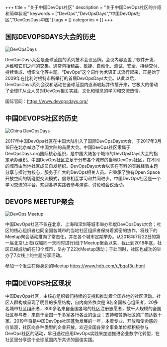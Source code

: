 +++
title = "关于中国DevOps社区"
description = "关于中国DevOps社区的介绍和简单状况"
keywords = ["DevOps","DevOpsDays","中国DevOps社区","DevOpsDays中国"]
tags = []
categories = []
+++

## 国际DEVOPSDAYS大会的历史

![DevOpsDays](/img/devopsdays.png)

DevOpsDays大会是全球范围的系列技术会议品牌。会议内容涵盖了软件开发、运维和它们之间的交集。通常包括精益、敏捷、自动化、测试、安全、持续交付、持续集成、组织文化等主题。“DevOps”这个词作为术语正式流行起来，正是始于2009年在比利时根特市所举行的首届DevOpsDays大会。从此以后，DevOpsDays系列会议和活动在全球范围内逐渐崛起并传播开来，它极大的带动了全球IT从业人员对DevOps相关实践、文化和理念的学习和交流热情。

国际官网：https://www.devopsdays.org/

## 中国DEVOPS社区的历史

![China DevOpsDays](/img/chinadevopsdays-logo.jpg)

2017年中国DevOps社区在中国大陆引入了国际DevOpsDays大会，于2017年3月18日在北京举办了中国大陆的首届大会。中国DevOps社区隶属于DevOpsDays.org国际核心组织，是中国大陆各个城市的DevOpsDays大会的指定承办组织。中国DevOps社区立足于分布各个城市的当地DevOps社区，在不同的城市由当地社区成员自发组织。DevOpsDays大会以实在有料的实践经验主题分享与探讨为核心，服务于广大的DevOps相关人员。它秉承了独有Open Space开放空间的切磋型交流模式，倡导相互学习和共同进步。中国DevOps社区是一个学习交流的平台，欢迎各界实践者参与演讲、讨论和会议活动。

## DEVOPS MEETUP聚会

![DevOps Meetup](/img/devopsmeetup-logo.png)

中国DevOps社区不仅在北京、上海和深圳等城市举办年度DevOpsDays大会；社区的核心组织者也同全国各城市的当地社区组织者保持着紧密的协作，将线下的Meetup聚会活动推向了常态化，并在各个城市定期举办。从2018年7月22日的第一届北京/上海(双城同一天同时进行)线下Meetup聚会以来，截止到2018年底，社区已经成功的在13个城市，举办了22次Meetup活动；于此同时，社区也成功的举办了7次线上的主题分享活动。

参加一个发生在你身边的Meetup https://www.hdb.com/u/bqaf3u.html 

## 中国DEVOPS社区现状

中国DevOps社区，由核心组织者们持续的支持和推动着全国各地的社区活动。社区人群构成呈现了明显的多层结构，自内向外依次是 9名全国核心组织者，20多名城市社区组织者，300多名来自全国各地的社区注册志愿者，数千人规模的全国社区参与者，来自于全国一千多家各行各业的企业；支持和赞助社区的厂商达数十家。2019年将是中国DevOps社区蓬勃发展的一年，本着专业、开放和使命感的价值观，社区向各种类型的企业开放，欢迎全国各界企事业单位都积极参与DevOps社区的活动，早日通过应用DevOps实践来加速推进企业数字化转型，在社区里分享这个全球范围内所共识的最佳实践。